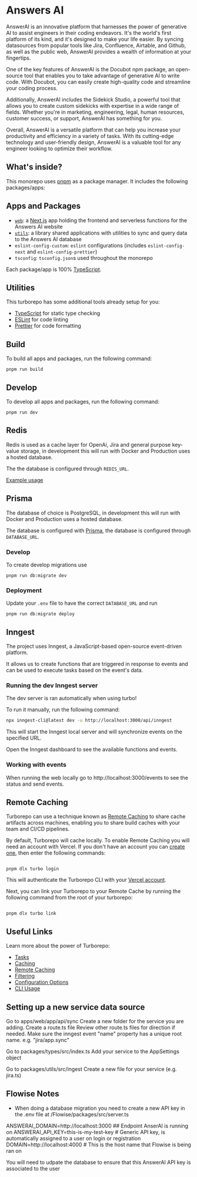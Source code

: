 # Answers AI

AnswerAI is an innovative platform that harnesses the power of generative AI to assist engineers in their coding endeavors. It's the world's first platform of its kind, and it's designed to make your life easier. By syncing datasources from popular tools like Jira, Confluence, Airtable, and Github, as well as the public web, AnswerAI provides a wealth of information at your fingertips.

One of the key features of AnswerAI is the Docubot npm package, an open-source tool that enables you to take advantage of generative AI to write code. With Docubot, you can easily create high-quality code and streamline your coding process.

Additionally, AnswerAI includes the Sidekick Studio, a powerful tool that allows you to create custom sidekicks with expertise in a wide range of fields. Whether you're in marketing, engineering, legal, human resources, customer success, or support, AnswerAI has something for you.

Overall, AnswerAI is a versatile platform that can help you increase your productivity and efficiency in a variety of tasks. With its cutting-edge technology and user-friendly design, AnswerAI is a valuable tool for any engineer looking to optimize their workflow.

## What's inside?

This monorepo uses [pnpm](https://pnpm.io) as a package manager. It includes the following packages/apps:

## Apps and Packages

- [`web`](./packages/web/README.md): a [Next.js](https://nextjs.org/) app holding the frontend and serverless functions for the Answers AI website
- [`utils`](./packages/utils/README.md): a library shared applications with utilities to sync and query data to the Answers AI database
- `eslint-config-custom`: `eslint` configurations (includes `eslint-config-next` and `eslint-config-prettier`)
- `tsconfig`: `tsconfig.json`s used throughout the monorepo

Each package/app is 100% [TypeScript](https://www.typescriptlang.org/).

## Utilities

This turborepo has some additional tools already setup for you:

- [TypeScript](https://www.typescriptlang.org/) for static type checking
- [ESLint](https://eslint.org/) for code linting
- [Prettier](https://prettier.io) for code formatting

## Build

To build all apps and packages, run the following command:

```
pnpm run build
```

## Develop

To develop all apps and packages, run the following command:

```
pnpm run dev
```

## Redis

Redis is used as a cache layer for OpenAi, Jira and general purpose key-value storage, in development this will run with Docker and Production uses a hosted database.

The the database is configured through `REDIS_URL`.

[Example usage](packages/utils/src/redisLoader.ts)

## Prisma

The database of choice is PostgreSQL, in development this will run with Docker and Production uses a hosted database.

The database is configured with [Prisma](https://www.prisma.io/), the database is configured through `DATABASE_URL`.

### Develop

To create develop migrations use

```
pnpm run db:migrate dev
```

### Deployment

Update your `.env` file to have the correct `DATABASE_URL` and run

```
pnpm run db:migrate deploy
```

## Inngest

The project uses Inngest, a JavaScript-based open-source event-driven platform.

It allows us to create functions that are triggered in response to events and can be used to execute tasks based on the event's data.

### Running the dev Inngest server

The dev server is ran automatically when using turbo!

To run it manually, run the following command:

```bash
npx inngest-cli@latest dev -u http://localhost:3000/api/inngest
```

This will start the Inngest local server and will synchronize events on the specified URL.

Open the Inngest dashboard to see the available functions and events.

### Working with events

When running the web locally go to http://localhost:3000/events to see the status and send events.

## Remote Caching

Turborepo can use a technique known as [Remote Caching](https://turbo.build/repo/docs/core-concepts/remote-caching) to share cache artifacts across machines, enabling you to share build caches with your team and CI/CD pipelines.

By default, Turborepo will cache locally. To enable Remote Caching you will need an account with Vercel. If you don't have an account you can [create one](https://vercel.com/signup), then enter the following commands:

```

pnpm dlx turbo login

```

This will authenticate the Turborepo CLI with your [Vercel account](https://vercel.com/docs/concepts/personal-accounts/overview).

Next, you can link your Turborepo to your Remote Cache by running the following command from the root of your turborepo:

```

pnpm dlx turbo link

```

## Useful Links

Learn more about the power of Turborepo:

- [Tasks](https://turbo.build/repo/docs/core-concepts/monorepos/running-tasks)
- [Caching](https://turbo.build/repo/docs/core-concepts/caching)
- [Remote Caching](https://turbo.build/repo/docs/core-concepts/remote-caching)
- [Filtering](https://turbo.build/repo/docs/core-concepts/monorepos/filtering)
- [Configuration Options](https://turbo.build/repo/docs/reference/configuration)
- [CLI Usage](https://turbo.build/repo/docs/reference/command-line-reference)

## Setting up a new service data source

Go to apps/web/app/api/sync
Create a new folder for the service you are adding.
Create a route.ts file
Review other route.ts files for direction if needed.
Make sure the inngest event "name" property has a unique root name. e.g. "jira/app.sync"

Go to packages/types/src/index.ts
Add your service to the AppSettings object

Go to packages/utils/src/ingest
Create a new file for your service (e.g. jira.ts)

## Flowise Notes
- When doing a database migration you need to create a new API key in the .env file at /Flowise/packages/src/server.ts

ANSWERAI_DOMAIN=http://localhost:3000 ## Endpoint AnserAI is running on
ANSWERAI_API_KEY=this-is-my-test-key # Generic API key, is automatically assigned to a user on login or registration
DOMAIN=http://localhost:4000 # This is the host name that Flowise is being ran on

You will need to udpate the database to ensure that this AnswerAI API key is associated to the user

